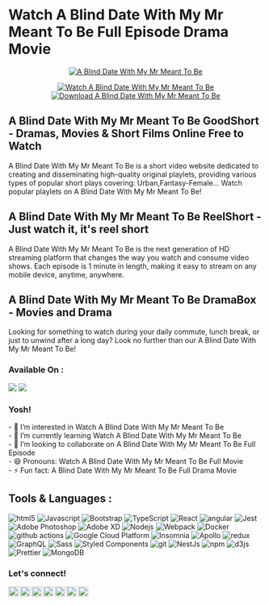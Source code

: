 # Watch A Blind Date With My Mr Meant To Be Full Episode Drama Movie

<p align="center">
  <a href="https://movidio.app.link/e/WabkBn3Z6Sb?utm_source=github&utm_medium=banner&utm_campaign=img">
  <img alt="A Blind Date With My Mr Meant To Be" src="https://m.media-amazon.com/images/M/MV5BMDViNDkzNTEtMDhjYy00ZTZjLWFhMzYtOWZlZjIzMGFjNTdjXkEyXkFqcGc@._V1_.jpg" />
    </a>
  </p>
  
<p align="center">
  <a href="https://movidio.app.link/e/WabkBn3Z6Sb?utm_source=github&utm_medium=Watch&utm_campaign=btn">
  <img alt="Watch A Blind Date With My Mr Meant To Be" src="https://img.shields.io/badge/-Watch Now-2986cc?style=flat-square&logo=youtube&logoColor=white" />
    </a>
  
  <a href="https://movidio.app.link/e/WabkBn3Z6Sb?utm_source=github&utm_medium=Download&utm_campaign=btn">
  <img alt="Download A Blind Date With My Mr Meant To Be" src="https://img.shields.io/badge/-Download-cc0000?style=flat-square&logo=google-drive&logoColor=white" />
  </a>
</p>

## A Blind Date With My Mr Meant To Be GoodShort - Dramas, Movies & Short Films Online Free to Watch
<p>
A Blind Date With My Mr Meant To Be is a short video website dedicated to creating and disseminating high-quality original playlets, providing various types of popular short plays covering: Urban,Fantasy-Female... Watch popular playlets on A Blind Date With My Mr Meant To Be!
</p>

## A Blind Date With My Mr Meant To Be ReelShort - Just watch it, it's reel short
<p>
A Blind Date With My Mr Meant To Be is the next generation of HD streaming platform that changes the way you watch and consume video shows. Each episode is 1 minute in length, making it easy to stream on any mobile device, anytime, anywhere.
</p>

## A Blind Date With My Mr Meant To Be DramaBox - Movies and Drama
<p>
Looking for something to watch during your daily commute, lunch break, or just to unwind after a long day? Look no further than our A Blind Date With My Mr Meant To Be!
</p>

### Available On :
<p>
    <img src="https://img.shields.io/badge/-Google%20Play-cc0000?style=flat-square&logo=google-play&logoColor=white" />
  <img src="https://img.shields.io/badge/-App%20Store-2986cc?style=flat-square&logo=app-store&logoColor=white" />
</p>

### Yosh!
<p>
    - 👀 I’m interested in Watch A Blind Date With My Mr Meant To Be</br>
    - 🌱 I’m currently learning Watch A Blind Date With My Mr Meant To Be</br>
    - 💞️ I’m looking to collaborate on A Blind Date With My Mr Meant To Be Full Episode</br>
    - 😄 Pronouns: Watch A Blind Date With My Mr Meant To Be Full Movie</br>
    - ⚡ Fun fact: A Blind Date With My Mr Meant To Be Full Drama Movie</br>
</p>

## Tools & Languages :
<p>
  <img alt="html5" src="https://img.shields.io/badge/-HTML5-E34F26?style=flat-square&logo=html5&logoColor=white" />
  <img alt="Javascript" src="https://img.shields.io/badge/-javascript-f7df1c?style=flat-square&logo=javascript&logoColor=black" />
  <img alt="Bootstrap" src="https://img.shields.io/badge/-bootstrap-7953b3?style=flat-square&logo=javascript&logoColor=white" />
  <img alt="TypeScript" src="https://img.shields.io/badge/-TypeScript-007ACC?style=flat-square&logo=typescript&logoColor=white" />
  <img alt="React" src="https://img.shields.io/badge/-React-45b8d8?style=flat-square&logo=react&logoColor=white" />
  <img alt="angular" src="https://img.shields.io/badge/-Angular-DD0031?style=flat-square&logo=angular&logoColor=white" />
  <img alt="Jest" src="https://img.shields.io/badge/-jest-be3d19?style=flat-square&logo=jest&logoColor=white" />
  <img alt="Adobe Photoshop" src="https://img.shields.io/badge/-adobe%20photoshop-30a8ff?style=flat-square&logo=adobe%20photoshop&logoColor=white" />
  <img alt="Adobe XD" src="https://img.shields.io/badge/-Adobe%20XD-ff62f6?style=flat-square&logo=Adobe%20XD&logoColor=white" />
  <img alt="Nodejs" src="https://img.shields.io/badge/-Nodejs-43853d?style=flat-square&logo=Node.js&logoColor=white" />
  <img alt="Webpack" src="https://img.shields.io/badge/-Webpack-8DD6F9?style=flat-square&logo=webpack&logoColor=white" />
  <img alt="Docker" src="https://img.shields.io/badge/-Docker-46a2f1?style=flat-square&logo=docker&logoColor=white" />
  <img alt="github actions" src="https://img.shields.io/badge/-Github_Actions-2088FF?style=flat-square&logo=github-actions&logoColor=white" />
  <img alt="Google Cloud Platform" src="https://img.shields.io/badge/-Google_Cloud_Platform-1a73e8?style=flat-square&logo=google-cloud&logoColor=white" />
  <img alt="Insomnia" src="https://img.shields.io/badge/-Insomnia-5849BE?style=flat-square&logo=insomnia&logoColor=white" />
  <img alt="Apollo" src="https://img.shields.io/badge/-Apollo%20GraphQL-311C87?style=flat-square&logo=apollo-graphql&logoColor=white" />
  <img alt="redux" src="https://img.shields.io/badge/-Redux-764ABC?style=flat-square&logo=redux&logoColor=white" />
  <img alt="GraphQL" src="https://img.shields.io/badge/-GraphQL-E10098?style=flat-square&logo=graphql&logoColor=white" />
  <img alt="Sass" src="https://img.shields.io/badge/-Sass-CC6699?style=flat-square&logo=sass&logoColor=white" />
  <img alt="Styled Components" src="https://img.shields.io/badge/-Styled_Components-db7092?style=flat-square&logo=styled-components&logoColor=white" />
  <img alt="git" src="https://img.shields.io/badge/-Git-F05032?style=flat-square&logo=git&logoColor=white" />
  <img alt="NestJs" src="https://img.shields.io/badge/-NestJs-ea2845?style=flat-square&logo=nestjs&logoColor=white" />
  <img alt="npm" src="https://img.shields.io/badge/-NPM-CB3837?style=flat-square&logo=npm&logoColor=white" />
  <img alt="d3js" src="https://img.shields.io/badge/-D3.js-F9A03C?style=flat-square&logo=d3.js&logoColor=white" />
  <img alt="Prettier" src="https://img.shields.io/badge/-Prettier-F7B93E?style=flat-square&logo=prettier&logoColor=white" />
  <img alt="MongoDB" src="https://img.shields.io/badge/-MongoDB-13aa52?style=flat-square&logo=mongodb&logoColor=white" />
</p>
 
### Let's connect!
<a href="https://x.com/">
  <img align="left" alt="Goo's Twitter" width="20px" src="https://simpleicons.now.sh/x/495f7e" />
</a>
<a href="https://threads.com/">
  <img align="left" alt="Goo's Instagram" width="20px" src="https://simpleicons.now.sh/threads/495f7e" />
</a>
<a href="https://facebook.com/">
  <img align="left" alt="Goo's Blog" width="20px" src="https://simpleicons.now.sh/facebook/495f7e" />
</a>
<a href="https://instagram.com/">
  <img align="left" alt="Goo's Instagram" width="20px" src="https://simpleicons.now.sh/instagram/495f7e" />
</a>
<a href="https://youtube.com/">
  <img align="left" alt="Goo's Instagram" width="20px" src="https://simpleicons.now.sh/youtube/495f7e" />
</a>
<a href="https://pinterest.com/">
  <img align="left" alt="Goo's Instagram" width="20px" src="https://simpleicons.now.sh/pinterest/495f7e" />
</a>
<a href="https://blogger.com/">
  <img align="left" alt="Goo's Blog" width="20px" src="https://simpleicons.now.sh/blogger/495f7e" />
</a>
